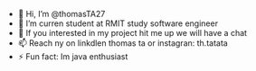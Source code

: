 - 👋 Hi, I’m @thomasTA27
- 👀 I’m curren student at RMIT study software engineer
- 💞️ If you interested in my project hit me up we will have a chat
- 📫 Reach ny on linkdlen thomas ta or instagran: th.tatata
- ⚡ Fun fact: Im java enthusiast

<!---
thomasTA27/thomasTA27 is a ✨ special ✨ repository because its `README.md` (this file) appears on your GitHub profile.
You can click the Preview link to take a look at your changes.
--->
